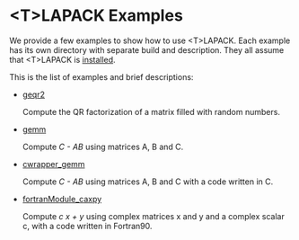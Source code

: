 # \<T\>LAPACK Examples

We provide a few examples to show how to use \<T\>LAPACK. Each example has its own directory with separate build and description. They all assume that \<T\>LAPACK is [installed](../README.md#installation).

This is the list of examples and brief descriptions:

- [geqr2](geqr2/README.md)
  
  Compute the QR factorization of a matrix filled with random numbers.

- [gemm](gemm/README.md)

  Compute _C - AB_ using matrices A, B and C.

- [cwrapper_gemm](cwrapper_gemm/README.md)

  Compute _C - AB_ using matrices A, B and C with a code written in C.

- [fortranModule_caxpy](fortranModule_caxpy/README.md)

  Compute _c x + y_ using complex matrices x and y and a complex scalar c, with a code written in Fortran90.
